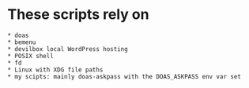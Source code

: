 # These scripts rely on

    * doas
    * bemenu
    * devilbox local WordPress hosting
    * POSIX shell
    * fd
    * Linux with XDG file paths
    * my scipts: mainly doas-askpass with the DOAS_ASKPASS env var set
